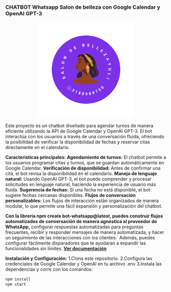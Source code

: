 ### CHATBOT Whatsapp Salon de belleza con Google Calendar y OpenAI GPT-3

<p align="center">
  <img width="300" src="https://raw.githubusercontent.com/juanperezzdp/ChatBotSalonDeBellezaCalendar/refs/heads/main/img/Logo.png">
</p>

<p>
Este proyecto es un chatbot diseñado para agendar turnos de manera eficiente utilizando la API de Google Calendar y OpenAI GPT-3. El bot interactúa con los usuarios a través de una conversación fluida, ofreciendo la posibilidad de verificar la disponibilidad de fechas y reservar citas directamente en el calendario.
</p>

**Características principales:**
**Agendamiento de turnos:** El chatbot permite a los usuarios programar citas y turnos, que se guardan automáticamente en Google Calendar.
**Verificación de disponibilidad:** Antes de confirmar una cita, el bot revisa la disponibilidad en el calendario.
**Manejo de lenguaje natural:** Usando OpenAI GPT-3, el bot puede comprender y procesar solicitudes en lenguaje natural, haciendo la experiencia de usuario más fluida.
**Sugerencia de fechas:** Si una fecha no está disponible, el bot sugiere fechas cercanas disponibles.
**Flujos de conversación personalizables:** Los flujos de interacción están organizados de manera modular, lo que permite una fácil expansión y personalización del chatbot.

**Con la librería npm create bot-whatsapp@latest, puedes construir flujos automatizados de conversación de manera agnóstica al proveedor de WhatsApp,** configurar respuestas automatizadas para preguntas frecuentes, recibir y responder mensajes de manera automatizada, y hacer un seguimiento de las interacciones con los clientes.  Además, puedes configurar fácilmente disparadores que te ayudaran a expandir las funcionalidades sin límites. **[Ver documentación](https://bot-whatsapp.netlify.app/)**

**Instalación y Configuración:**
1.Clona este repositorio.
2.Configura las credenciales de Google Calendar y OpenAI en tu archivo .env
3.Instala las dependencias y corre con los comandos:

```
npm install
npm start
```
